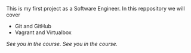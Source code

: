 This is my first project as a Software Engineer.
In this reppository we will cover
   * Git and GitHub
   * Vagrant and Virtualbox

*See you in the course.* _See you in the course._
